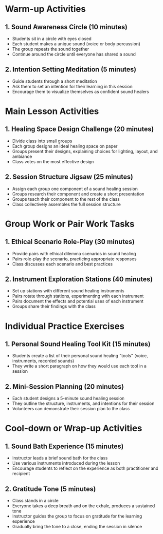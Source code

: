 # Warm-up Activities

## 1. Sound Awareness Circle (10 minutes)
- Students sit in a circle with eyes closed
- Each student makes a unique sound (voice or body percussion)
- The group repeats the sound together
- Continue around the circle until everyone has shared a sound

## 2. Intention Setting Meditation (5 minutes)
- Guide students through a short meditation
- Ask them to set an intention for their learning in this session
- Encourage them to visualize themselves as confident sound healers

# Main Lesson Activities

## 1. Healing Space Design Challenge (20 minutes)
- Divide class into small groups
- Each group designs an ideal healing space on paper
- Groups present their designs, explaining choices for lighting, layout, and ambiance
- Class votes on the most effective design

## 2. Session Structure Jigsaw (25 minutes)
- Assign each group one component of a sound healing session
- Groups research their component and create a short presentation
- Groups teach their component to the rest of the class
- Class collectively assembles the full session structure

# Group Work or Pair Work Tasks

## 1. Ethical Scenario Role-Play (30 minutes)
- Provide pairs with ethical dilemma scenarios in sound healing
- Pairs role-play the scenario, practicing appropriate responses
- Class discusses each scenario and best practices

## 2. Instrument Exploration Stations (40 minutes)
- Set up stations with different sound healing instruments
- Pairs rotate through stations, experimenting with each instrument
- Pairs document the effects and potential uses of each instrument
- Groups share their findings with the class

# Individual Practice Exercises

## 1. Personal Sound Healing Tool Kit (15 minutes)
- Students create a list of their personal sound healing "tools" (voice, instruments, recorded sounds)
- They write a short paragraph on how they would use each tool in a session

## 2. Mini-Session Planning (20 minutes)
- Each student designs a 5-minute sound healing session
- They outline the structure, instruments, and intentions for their session
- Volunteers can demonstrate their session plan to the class

# Cool-down or Wrap-up Activities

## 1. Sound Bath Experience (15 minutes)
- Instructor leads a brief sound bath for the class
- Use various instruments introduced during the lesson
- Encourage students to reflect on the experience as both practitioner and recipient

## 2. Gratitude Tone (5 minutes)
- Class stands in a circle
- Everyone takes a deep breath and on the exhale, produces a sustained tone
- Instructor guides the group to focus on gratitude for the learning experience
- Gradually bring the tone to a close, ending the session in silence